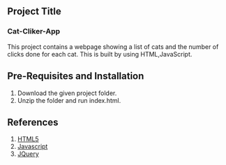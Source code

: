 ## Project Title
### Cat-Cliker-App
This project contains a webpage showing a list of cats and the number of clicks done for each cat. This is built by using HTML,JavaScript.
## Pre-Requisites and Installation
1. Download the given project folder.
2. Unzip the folder and run index.html.

## References 
1. [HTML5](https://www.w3schools.com/html/html5_intro.asp)
2. [Javascript](https://www.w3schools.com/js/)
3. [JQuery](https://jquery.com/)